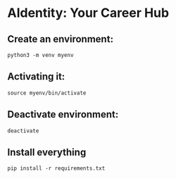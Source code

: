 # AIdentity: Your Career Hub

## Create an environment: 
```
python3 -m venv myenv

```

## Activating it:

```
source myenv/bin/activate

```

## Deactivate environment:

```
deactivate

```

## Install everything
```
pip install -r requirements.txt

```




